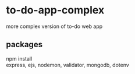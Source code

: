 # to-do-app-complex
more complex version of to-do web app
## packages
npm install  
express, ejs, nodemon, validator, mongodb, dotenv
